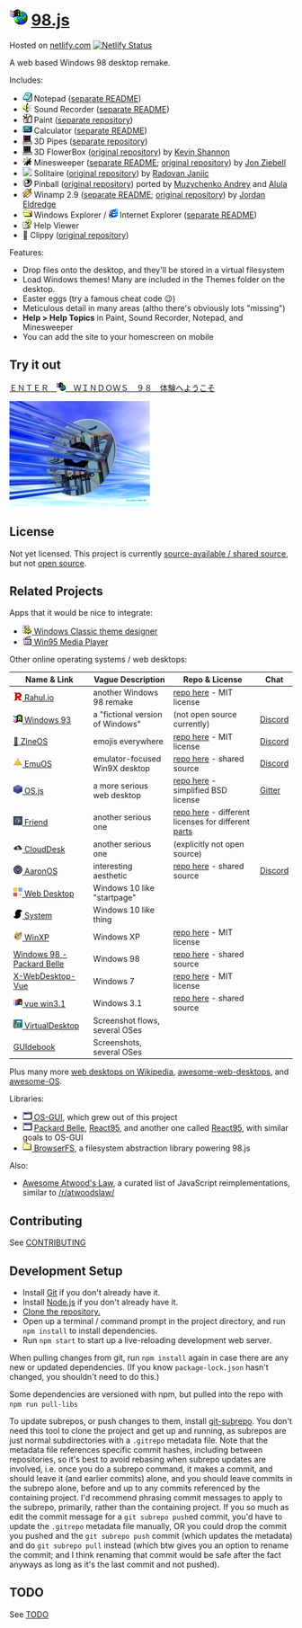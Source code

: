 
# ![](images/icons/windows-update-32x32.png) [98.js](https://98.js.org)

Hosted on [netlify.com](https://app.netlify.com/sites/ryanismfiles/overview) [![Netlify Status](https://api.netlify.com/api/v1/badges/0d7e7765-a1d4-491f-8467-329bf90bfc57/deploy-status)](https://app.netlify.com/sites/ryanismfiles/)

A web based Windows 98 desktop remake.

Includes:
* ![](images/icons/notepad-16x16.png) Notepad ([separate README](programs/notepad/README.md))
* ![](images/icons/speaker-16x16.png) Sound Recorder ([separate README](programs/sound-recorder/README.md))
* ![](images/icons/paint-16x16.png) Paint ([separate repository](https://github.com/1j01/jspaint))
* ![](images/icons/calculator-16x16.png) Calculator ([separate README](programs/calculator/README.md))
* ![](images/icons/pipes-16x16.png) 3D Pipes ([separate repository](https://github.com/1j01/pipes))
* ![](images/icons/pipes-16x16.png) 3D FlowerBox ([original repository](https://github.com/kevin-shannon/3D-FlowerBox)) by [Kevin Shannon](https://github.com/kevin-shannon)
* ![](images/icons/minesweeper-16x16.png) Minesweeper ([separate README](programs/minesweeper/README.md); [original repository](https://github.com/ziebelje/minesweeper)) by [Jon Ziebell](https://github.com/ziebelje/)
* ![](images/icons/solitaire-16x16.png) Solitaire ([original repository](https://github.com/rjanjic/js-solitaire)) by [Radovan Janjic](https://github.com/rjanjic)
* ![](images/icons/pinball-16x16.png) Pinball ([original repository](https://github.com/alula/SpaceCadetPinball)) ported by [Muzychenko Andrey](https://github.com/k4zmu2a) and [Alula](https://github.com/alula)
* ![](images/icons/winamp2-16x16.png) Winamp 2.9 ([separate README](programs/winamp/README.md); [original repository](https://github.com/captbaritone/webamp)) by [Jordan Eldredge](https://jordaneldredge.com/)
* ![](images/icons/folder-open-16x16.png) Windows Explorer / ![](images/icons/internet-explorer-16x16.png) Internet Explorer ([separate README](programs/explorer/README.md))
* ![](images/icons/chm-16x16.png) Help Viewer
* 📎 Clippy ([original repository](https://github.com/smore-inc/clippy.js))

Features:
* Drop files onto the desktop, and they'll be stored in a virtual filesystem
* Load Windows themes! Many are included in the Themes folder on the desktop.
* Easter eggs (try a famous cheat code 😉)
* Meticulous detail in many areas (altho there's obviously lots "missing")
* **Help > Help Topics** in Paint, Sound Recorder, Notepad, and Minesweeper
* You can add the site to your homescreen on mobile

## Try it out

[ ＥＮＴＥＲ　![](images/icons/windows-update-16x16.png)　ＷＩＮＤＯＷＳ　９８　体験へようこそ](https://98.js.org/)

[![](images/3d.jpg)](https://98.js.org/)

## License

Not yet licensed.
This project is currently [source-available / shared source](https://en.wikipedia.org/wiki/Source-available_software), but not [open source](https://en.wikipedia.org/wiki/Open-source_software).

## Related Projects

Apps that it would be nice to integrate:
* [![](images/icons/settings-16x16.png) Windows Classic theme designer](https://github.com/tpenguinltg/winclassic)
* [![](images/icons/media-player-16x16.png) Win95 Media Player](https://benwiley4000.github.io/win95-media-player/)

Other online operating systems / web desktops:

| Name & Link                                                                                           | Vague Description                | Repo & License                                                                                                                                         | Chat                                    |
|-------------------------------------------------------------------------------------------------------|----------------------------------|--------------------------------------------------------------------------------------------------------------------------------------------------------|-----------------------------------------|
| [![](images/start.png)&nbsp;Rahul.io](https://rahul.io/)                                              | another Windows 98 remake        | [repo here](https://github.com/lolstring/window98-html-css-js) - MIT license                                                                           |                                         |
| [![](images/icons/windows-93-16x16.png)&nbsp;Windows&nbsp;93](https://www.windows93.net/)             | a "fictional version of Windows" | (not open source currently)                                                                                                                            | [Discord](https://discord.gg/vAmMu7q)   |
| [🏡 ZineOS](https://whimsy.space/)                                                                     | emojis everywhere                | [repo here](https://github.com/STRd6/zine) - MIT license                                                                                               | [Discord](https://discord.gg/tUj4zYA)   |
| [![](images/icons/emuos-16x16.png)&nbsp;EmuOS](https://emupedia.net/beta/emuos/)                      | emulator-focused Win9X desktop   | [repo here](https://github.com/Emupedia/emupedia.github.io) - shared source                                                                            | [Discord](https://discord.gg/5u4VR9v)   |
| [![](images/icons/os-js-16x16.png)&nbsp;OS.js](https://www.os-js.org/)                                | a more serious web desktop       | [repo here](https://github.com/os-js/OS.js) - simplified BSD license                                                                                   | [Gitter](https://gitter.im/os-js/OS.js) |
| [![](images/icons/friend-16x16.png)&nbsp;Friend](https://friendup.cloud/)                             | another serious one              | [repo here](https://github.com/FriendUPCloud/friendup) - different licenses for different [parts](https://github.com/FriendUPCloud/friendup#licensing) |                                         |
| [![](images/icons/clouddesk-16x16.png)&nbsp;CloudDesk](http://altaica.altervista.org/)                | another serious one              | (explicitly not open source)                                                                                                                           |                                         |
| [![](images/icons/aaronos-16x16.png)&nbsp;AaronOS](https://aaronos.dev/AaronOS/aosBeta.php)           | interesting aesthetic            | [repo here](https://github.com/MineAndCraft12/AaronOS) - shared source                                                                                 | [Discord](https://discord.gg/eWDac7E)   |
| [![](images/icons/webdesktop-16x16.png)&nbsp;Web&nbsp;Desktop](https://webdesktop.net/)               | Windows 10 like "startpage"      |                                                                                                                                                        |                                         |
| [![](images/icons/system-16x16.png)&nbsp;System](https://system-developer-beta.000webhostapp.com/)    | Windows 10 like thing            |                                                                                                                                                        |                                         |
| [![](images/icons/winxp-doge-16x16.png)&nbsp;WinXP](https://winxp.now.sh/)                            | Windows XP                       | [repo here](https://github.com/ShizukuIchi/winXP/) - MIT license                                                                                       |                                         |
| [Windows 98 - Packard Belle](https://packard-belle.netlify.com/)                                      | Windows 98                       | [repo here](https://github.com/padraigfl/packard-belle-desktop) - shared source                                                                        |                                         |
| [X-WebDesktop-Vue](http://47.93.49.248/X-WebDesktop-Vue/)                                             | Windows 7                        | [repo here](https://github.com/OXOYO/X-WebDesktop-Vue) - MIT license                                                                                   |                                         |
| [![](images/icons/vue-win3.1-16x16.png)&nbsp;vue win3.1](https://disjfa.github.io/vue-win-3.1/)       | Windows 3.1                      | [repo here](https://github.com/disjfa/vue-win-3.1) - shared source                                                                                     |                                         |
| [![](images/icons/virtualdesktop.org-16x16.png)&nbsp;VirtualDesktop](http://virtualdesktop.org/)      | Screenshot flows, several OSes   |                                                                                                                                                        |                                         |
| [GUIdebook](https://guidebookgallery.org/guis/windows/)                                               | Screenshots, several OSes        |                                                                                                                                                        |                                         |


Plus many more [web desktops on Wikipedia](https://en.wikipedia.org/wiki/Web_desktop),
[awesome-web-desktops](https://github.com/syxanash/awesome-web-desktops),
and [awesome-OS](https://github.com/zriyans/awesome-OS).

Libraries:
* [![](images/icons/task-16x16.png) OS-GUI](https://os-gui.js.org), which grew out of this project
* ![](images/icons/task-16x16.png) [Packard Belle](https://github.com/padraigfl/packard-belle/),
  [React95](https://github.com/React95/React95/),
  and another one called [React95](https://github.com/arturbien/React95), with similar goals to OS-GUI
* [![](images/icons/folder-16x16.png) BrowserFS](https://github.com/jvilk/BrowserFS), a filesystem abstraction library powering 98.js

Also:
* [Awesome Atwood's Law](https://github.com/captbaritone/awesome-attwoods-law), a curated list of JavaScript reimplementations, similar to [/r/atwoodslaw/](https://www.reddit.com/r/atwoodslaw/)

## Contributing

See [CONTRIBUTING](CONTRIBUTING.md)

## Development Setup

- Install [Git](https://git-scm.com/) if you don't already have it.
- Install [Node.js](https://nodejs.org/) if you don't already have it.
- [Clone the repository.](https://docs.github.com/en/github/creating-cloning-and-archiving-repositories/cloning-a-repository)
- Open up a terminal / command prompt in the project directory, and run `npm install` to install dependencies.
- Run `npm start` to start up a live-reloading development web server.

When pulling changes from git, run `npm install` again in case there are any new or updated dependencies.
(If you know `package-lock.json` hasn't changed, you shouldn't need to do this.)

Some dependencies are versioned with npm, but pulled into the repo with `npm run pull-libs`

To update subrepos, or push changes to them, install [git-subrepo](https://github.com/ingydotnet/git-subrepo). You don't need this tool to clone the project and get up and running, as subrepos are just normal subdirectories with a `.gitrepo` metadata file.
Note that the metadata file references specific commit hashes, including between repositories, so it's best to avoid rebasing when subrepo updates are involved, i.e. once you do a subrepo command, it makes a commit, and should leave it (and earlier commits) alone, and you should leave commits in the subrepo alone, before and up to any commits referenced by the containing project.
I'd recommend phrasing commit messages to apply to the subrepo, primarily, rather than the containing project.
If you so much as edit the commit message for a `git subrepo push`ed commit, you'd have to update the `.gitrepo` metadata file manually,
OR you could drop the commit you pushed and the `git subrepo push` commit (which updates the metadata) and do `git subrepo pull` instead (which btw gives you an option to rename the commit; and I think renaming that commit would be safe after the fact anyways as long as it's the last commit and not pushed).

## TODO

See [TODO](TODO.md)
